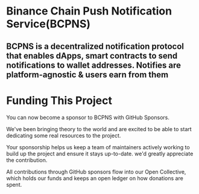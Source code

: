 # Binance Chain Push Notification Service(BCPNS) 

## BCPNS is a decentralized notification protocol that enables dApps, smart contracts to send notifications to wallet addresses. Notifies are platform-agnostic & users earn from them


# Funding This Project

You can now become a sponsor to BCPNS with GitHub Sponsors.

We've been bringing theory to the world and are excited to be able to start dedicating some real resources to the project.

Your sponsorship helps us keep a team of maintainers actively working to build up the project and ensure it stays up-to-date. we'd greatly appreciate the contribution.

All contributions through GitHub sponsors flow into our Open Collective, which holds our funds and keeps an open ledger on how donations are spent.







